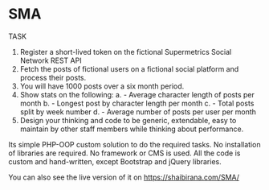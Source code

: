 # SMA
TASK
1. Register a short-lived token on the fictional Supermetrics Social Network REST API
2. Fetch the posts of fictional users on a fictional social platform and process their posts.
3. You will have 1000 posts over a six month period.
4. Show stats on the following:
a. - Average character length of posts per month
b. - Longest post by character length per month
c. - Total posts split by week number
d. - Average number of posts per user per month
5. Design your thinking and code to be generic, extendable, easy to maintain by other staff
members while thinking about performance.

Its simple PHP-OOP custom solution to do the required tasks. No installation of libraries are required. No framework or CMS is used. All the code is custom and hand-written, except Bootstrap and jQuery libraries.

You can also see the live version of it on https://shaibirana.com/SMA/
